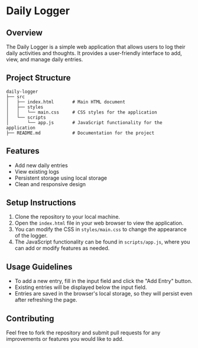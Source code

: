 # Daily Logger

## Overview
The Daily Logger is a simple web application that allows users to log their daily activities and thoughts. It provides a user-friendly interface to add, view, and manage daily entries.

## Project Structure
```
daily-logger
├── src
│   ├── index.html       # Main HTML document
│   ├── styles
│   │   └── main.css     # CSS styles for the application
│   └── scripts
│       └── app.js       # JavaScript functionality for the application
├── README.md            # Documentation for the project
```

## Features
- Add new daily entries
- View existing logs
- Persistent storage using local storage
- Clean and responsive design

## Setup Instructions
1. Clone the repository to your local machine.
2. Open the `index.html` file in your web browser to view the application.
3. You can modify the CSS in `styles/main.css` to change the appearance of the logger.
4. The JavaScript functionality can be found in `scripts/app.js`, where you can add or modify features as needed.

## Usage Guidelines
- To add a new entry, fill in the input field and click the "Add Entry" button.
- Existing entries will be displayed below the input field.
- Entries are saved in the browser's local storage, so they will persist even after refreshing the page.

## Contributing
Feel free to fork the repository and submit pull requests for any improvements or features you would like to add.